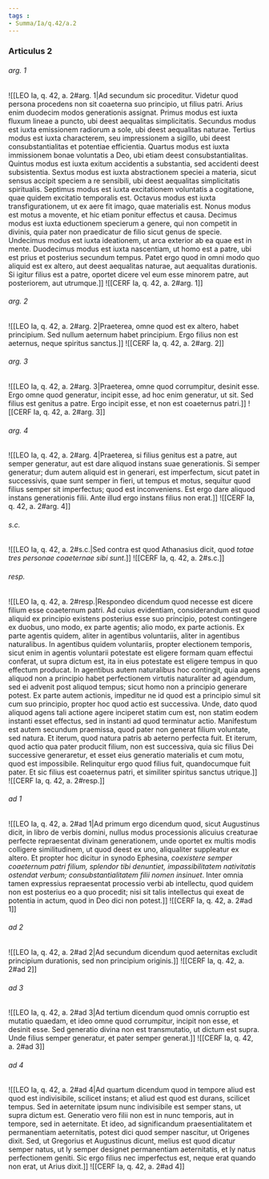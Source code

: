 ```yaml
---
tags : 
- Summa/Ia/q.42/a.2
---
```


### Articulus 2

###### arg. 1
![[LEO Ia, q. 42, a. 2#arg. 1|Ad secundum sic proceditur. Videtur quod persona procedens non sit coaeterna suo principio, ut filius patri. Arius enim duodecim modos generationis assignat. Primus modus est iuxta fluxum lineae a puncto, ubi deest aequalitas simplicitatis. Secundus modus est iuxta emissionem radiorum a sole, ubi deest aequalitas naturae. Tertius modus est iuxta characterem, seu impressionem a sigillo, ubi deest consubstantialitas et potentiae efficientia. Quartus modus est iuxta immissionem bonae voluntatis a Deo, ubi etiam deest consubstantialitas. Quintus modus est iuxta exitum accidentis a substantia, sed accidenti deest subsistentia. Sextus modus est iuxta abstractionem speciei a materia, sicut sensus accipit speciem a re sensibili, ubi deest aequalitas simplicitatis spiritualis. Septimus modus est iuxta excitationem voluntatis a cogitatione, quae quidem excitatio temporalis est. Octavus modus est iuxta transfigurationem, ut ex aere fit imago, quae materialis est. Nonus modus est motus a movente, et hic etiam ponitur effectus et causa. Decimus modus est iuxta eductionem specierum a genere, qui non competit in divinis, quia pater non praedicatur de filio sicut genus de specie. Undecimus modus est iuxta ideationem, ut arca exterior ab ea quae est in mente. Duodecimus modus est iuxta nascentiam, ut homo est a patre, ubi est prius et posterius secundum tempus. Patet ergo quod in omni modo quo aliquid est ex altero, aut deest aequalitas naturae, aut aequalitas durationis. Si igitur filius est a patre, oportet dicere vel eum esse minorem patre, aut posteriorem, aut utrumque.]]
![[CERF Ia, q. 42, a. 2#arg. 1]]

###### arg. 2
![[LEO Ia, q. 42, a. 2#arg. 2|Praeterea, omne quod est ex altero, habet principium. Sed nullum aeternum habet principium. Ergo filius non est aeternus, neque spiritus sanctus.]]
![[CERF Ia, q. 42, a. 2#arg. 2]]

###### arg. 3
![[LEO Ia, q. 42, a. 2#arg. 3|Praeterea, omne quod corrumpitur, desinit esse. Ergo omne quod generatur, incipit esse, ad hoc enim generatur, ut sit. Sed filius est genitus a patre. Ergo incipit esse, et non est coaeternus patri.]]
![[CERF Ia, q. 42, a. 2#arg. 3]]

###### arg. 4
![[LEO Ia, q. 42, a. 2#arg. 4|Praeterea, si filius genitus est a patre, aut semper generatur, aut est dare aliquod instans suae generationis. Si semper generatur; dum autem aliquid est in generari, est imperfectum, sicut patet in successivis, quae sunt semper in fieri, ut tempus et motus, sequitur quod filius semper sit imperfectus; quod est inconveniens. Est ergo dare aliquod instans generationis filii. Ante illud ergo instans filius non erat.]]
![[CERF Ia, q. 42, a. 2#arg. 4]]

###### s.c.
![[LEO Ia, q. 42, a. 2#s.c.|Sed contra est quod Athanasius dicit, quod *totae tres personae coaeternae sibi sunt*.]]
![[CERF Ia, q. 42, a. 2#s.c.]]

###### resp.
![[LEO Ia, q. 42, a. 2#resp.|Respondeo dicendum quod necesse est dicere filium esse coaeternum patri. Ad cuius evidentiam, considerandum est quod aliquid ex principio existens posterius esse suo principio, potest contingere ex duobus, uno modo, ex parte agentis; alio modo, ex parte actionis. Ex parte agentis quidem, aliter in agentibus voluntariis, aliter in agentibus naturalibus. In agentibus quidem voluntariis, propter electionem temporis, sicut enim in agentis voluntarii potestate est eligere formam quam effectui conferat, ut supra dictum est, ita in eius potestate est eligere tempus in quo effectum producat. In agentibus autem naturalibus hoc contingit, quia agens aliquod non a principio habet perfectionem virtutis naturaliter ad agendum, sed ei advenit post aliquod tempus; sicut homo non a principio generare potest. Ex parte autem actionis, impeditur ne id quod est a principio simul sit cum suo principio, propter hoc quod actio est successiva. Unde, dato quod aliquod agens tali actione agere inciperet statim cum est, non statim eodem instanti esset effectus, sed in instanti ad quod terminatur actio. Manifestum est autem secundum praemissa, quod pater non generat filium voluntate, sed natura. Et iterum, quod natura patris ab aeterno perfecta fuit. Et iterum, quod actio qua pater producit filium, non est successiva, quia sic filius Dei successive generaretur, et esset eius generatio materialis et cum motu, quod est impossibile. Relinquitur ergo quod filius fuit, quandocumque fuit pater. Et sic filius est coaeternus patri, et similiter spiritus sanctus utrique.]]
![[CERF Ia, q. 42, a. 2#resp.]]

###### ad 1
![[LEO Ia, q. 42, a. 2#ad 1|Ad primum ergo dicendum quod, sicut Augustinus dicit, in libro de verbis domini, nullus modus processionis alicuius creaturae perfecte repraesentat divinam generationem, unde oportet ex multis modis colligere similitudinem, ut quod deest ex uno, aliqualiter suppleatur ex altero. Et propter hoc dicitur in synodo Ephesina, *coexistere semper coaeternum patri filium, splendor tibi denuntiet, impassibilitatem nativitatis ostendat verbum; consubstantialitatem filii nomen insinuet*. Inter omnia tamen expressius repraesentat processio verbi ab intellectu, quod quidem non est posterius eo a quo procedit; nisi sit talis intellectus qui exeat de potentia in actum, quod in Deo dici non potest.]]
![[CERF Ia, q. 42, a. 2#ad 1]]

###### ad 2
![[LEO Ia, q. 42, a. 2#ad 2|Ad secundum dicendum quod aeternitas excludit principium durationis, sed non principium originis.]]
![[CERF Ia, q. 42, a. 2#ad 2]]

###### ad 3
![[LEO Ia, q. 42, a. 2#ad 3|Ad tertium dicendum quod omnis corruptio est mutatio quaedam, et ideo omne quod corrumpitur, incipit non esse, et desinit esse. Sed generatio divina non est transmutatio, ut dictum est supra. Unde filius semper generatur, et pater semper generat.]]
![[CERF Ia, q. 42, a. 2#ad 3]]

###### ad 4
![[LEO Ia, q. 42, a. 2#ad 4|Ad quartum dicendum quod in tempore aliud est quod est indivisibile, scilicet instans; et aliud est quod est durans, scilicet tempus. Sed in aeternitate ipsum nunc indivisibile est semper stans, ut supra dictum est. Generatio vero filii non est in nunc temporis, aut in tempore, sed in aeternitate. Et ideo, ad significandum praesentialitatem et permanentiam aeternitatis, potest dici quod semper nascitur, ut Origenes dixit. Sed, ut Gregorius et Augustinus dicunt, melius est quod dicatur semper natus, ut ly semper designet permanentiam aeternitatis, et ly natus perfectionem geniti. Sic ergo filius nec imperfectus est, neque erat quando non erat, ut Arius dixit.]]
![[CERF Ia, q. 42, a. 2#ad 4]]

